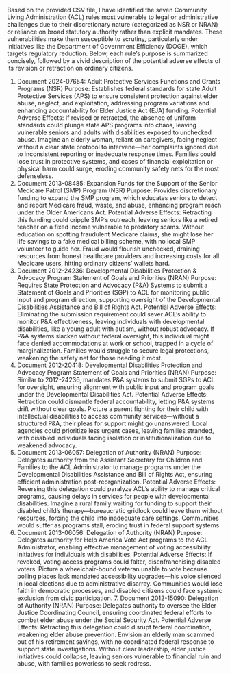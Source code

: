 Based on the provided CSV file, I have identified the seven Community Living Administration (ACL) rules most vulnerable to legal or administrative challenges due to their discretionary nature (categorized as NSR or NRAN) or reliance on broad statutory authority rather than explicit mandates. These vulnerabilities make them susceptible to scrutiny, particularly under initiatives like the Department of Government Efficiency (DOGE), which targets regulatory reduction. Below, each rule’s purpose is summarized concisely, followed by a vivid description of the potential adverse effects of its revision or retraction on ordinary citizens.
1. Document 2024-07654: Adult Protective Services Functions and Grants Programs (NSR)
Purpose: Establishes federal standards for state Adult Protective Services (APS) to ensure consistent protection against elder abuse, neglect, and exploitation, addressing program variations and enhancing accountability for Elder Justice Act (EJA) funding.
Potential Adverse Effects: If revised or retracted, the absence of uniform standards could plunge state APS programs into chaos, leaving vulnerable seniors and adults with disabilities exposed to unchecked abuse. Imagine an elderly woman, reliant on caregivers, facing neglect without a clear state protocol to intervene—her complaints ignored due to inconsistent reporting or inadequate response times. Families could lose trust in protective systems, and cases of financial exploitation or physical harm could surge, eroding community safety nets for the most defenseless.
2. Document 2013-08485: Expansion Funds for the Support of the Senior Medicare Patrol (SMP) Program (NSR)
Purpose: Provides discretionary funding to expand the SMP program, which educates seniors to detect and report Medicare fraud, waste, and abuse, enhancing program reach under the Older Americans Act.
Potential Adverse Effects: Retracting this funding could cripple SMP’s outreach, leaving seniors like a retired teacher on a fixed income vulnerable to predatory scams. Without education on spotting fraudulent Medicare claims, she might lose her life savings to a fake medical billing scheme, with no local SMP volunteer to guide her. Fraud would flourish unchecked, draining resources from honest healthcare providers and increasing costs for all Medicare users, hitting ordinary citizens’ wallets hard.
3. Document 2012-24236: Developmental Disabilities Protection & Advocacy Program Statement of Goals and Priorities (NRAN)
Purpose: Requires State Protection and Advocacy (P&A) Systems to submit a Statement of Goals and Priorities (SGP) to ACL for monitoring public input and program direction, supporting oversight of the Developmental Disabilities Assistance and Bill of Rights Act.
Potential Adverse Effects: Eliminating the submission requirement could sever ACL’s ability to monitor P&A effectiveness, leaving individuals with developmental disabilities, like a young adult with autism, without robust advocacy. If P&A systems slacken without federal oversight, this individual might face denied accommodations at work or school, trapped in a cycle of marginalization. Families would struggle to secure legal protections, weakening the safety net for those needing it most.
4. Document 2012-20418: Developmental Disabilities Protection and Advocacy Program Statement of Goals and Priorities (NRAN)
Purpose: Similar to 2012-24236, mandates P&A systems to submit SGPs to ACL for oversight, ensuring alignment with public input and program goals under the Developmental Disabilities Act.
Potential Adverse Effects: Retraction could dismantle federal accountability, letting P&A systems drift without clear goals. Picture a parent fighting for their child with intellectual disabilities to access community services—without a structured P&A, their pleas for support might go unanswered. Local agencies could prioritize less urgent cases, leaving families stranded, with disabled individuals facing isolation or institutionalization due to weakened advocacy.
5. Document 2013-06057: Delegation of Authority (NRAN)
Purpose: Delegates authority from the Assistant Secretary for Children and Families to the ACL Administrator to manage programs under the Developmental Disabilities Assistance and Bill of Rights Act, ensuring efficient administration post-reorganization.
Potential Adverse Effects: Reversing this delegation could paralyze ACL’s ability to manage critical programs, causing delays in services for people with developmental disabilities. Imagine a rural family waiting for funding to support their disabled child’s therapy—bureaucratic gridlock could leave them without resources, forcing the child into inadequate care settings. Communities would suffer as programs stall, eroding trust in federal support systems.
6. Document 2013-06056: Delegation of Authority (NRAN)
Purpose: Delegates authority for Help America Vote Act programs to the ACL Administrator, enabling effective management of voting accessibility initiatives for individuals with disabilities.
Potential Adverse Effects: If revoked, voting access programs could falter, disenfranchising disabled voters. Picture a wheelchair-bound veteran unable to vote because polling places lack mandated accessibility upgrades—his voice silenced in local elections due to administrative disarray. Communities would lose faith in democratic processes, and disabled citizens could face systemic exclusion from civic participation.
   7. Document 2012-15090: Delegation of Authority (NRAN)
   Purpose: Delegates authority to oversee the Elder Justice Coordinating Council, ensuring coordinated federal efforts to combat elder abuse under the Social Security Act.
   Potential Adverse Effects: Retracting this delegation could disrupt federal coordination, weakening elder abuse prevention. Envision an elderly man scammed out of his retirement savings, with no coordinated federal response to support state investigations. Without clear leadership, elder justice initiatives could collapse, leaving seniors vulnerable to financial ruin and abuse, with families powerless to seek redress.                    